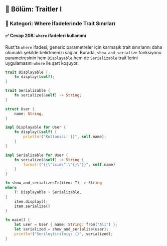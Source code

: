 ## 📘 Bölüm: Traitler I  
### 🔹 Kategori: Where İfadelerinde Trait Sınırları  
#### ✅ Cevap 208: `where` ifadeleri kullanımı

Rust'ta `where` ifadesi, generic parametreler için karmaşık trait sınırlarını daha okunaklı şekilde belirtmenizi sağlar. Burada, `show_and_serialize` fonksiyonu parametresinin hem `Displayable` hem de `Serializable` trait'lerini uygulamasını `where` ile şart koşuyor.

```rust
trait Displayable {
    fn display(&self);
}

trait Serializable {
    fn serialize(&self) -> String;
}

struct User {
    name: String,
}

impl Displayable for User {
    fn display(&self) {
        println!("Kullanıcı: {}", self.name);
    }
}

impl Serializable for User {
    fn serialize(&self) -> String {
        format!("{{\"isim\":\"{}\"}}", self.name)
    }
}

fn show_and_serialize<T>(item: T) -> String
where
    T: Displayable + Serializable,
{
    item.display();
    item.serialize()
}

fn main() {
    let user = User { name: String::from("Ali") };
    let serialized = show_and_serialize(user);
    println!("Serileştirilmiş: {}", serialized);
}
```
